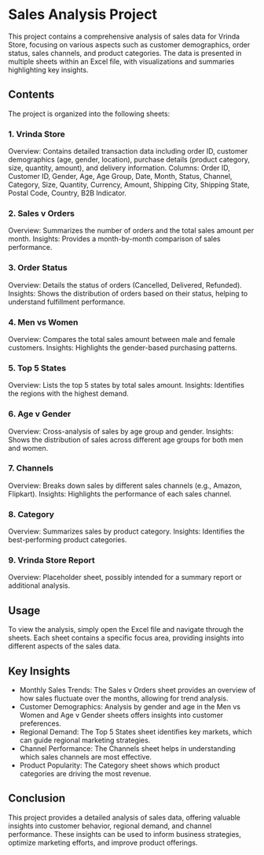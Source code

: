 # Sales Analysis Project
This project contains a comprehensive analysis of sales data for Vrinda Store, focusing on various aspects such as customer demographics, order status, sales channels, and product categories. The data is presented in multiple sheets within an Excel file, with visualizations and summaries highlighting key insights.

## Contents
The project is organized into the following sheets:

### 1. Vrinda Store
Overview: Contains detailed transaction data including order ID, customer demographics (age, gender, location), purchase details (product category, size, quantity, amount), and delivery information.
Columns: Order ID, Customer ID, Gender, Age, Age Group, Date, Month, Status, Channel, Category, Size, Quantity, Currency, Amount, Shipping City, Shipping State, Postal Code, Country, B2B Indicator.
### 2. Sales v Orders
Overview: Summarizes the number of orders and the total sales amount per month.
Insights: Provides a month-by-month comparison of sales performance.
### 3. Order Status
Overview: Details the status of orders (Cancelled, Delivered, Refunded).
Insights: Shows the distribution of orders based on their status, helping to understand fulfillment performance.
### 4. Men vs Women
Overview: Compares the total sales amount between male and female customers.
Insights: Highlights the gender-based purchasing patterns.
### 5. Top 5 States
Overview: Lists the top 5 states by total sales amount.
Insights: Identifies the regions with the highest demand.
### 6. Age v Gender
Overview: Cross-analysis of sales by age group and gender.
Insights: Shows the distribution of sales across different age groups for both men and women.
### 7. Channels
Overview: Breaks down sales by different sales channels (e.g., Amazon, Flipkart).
Insights: Highlights the performance of each sales channel.
### 8. Category
Overview: Summarizes sales by product category.
Insights: Identifies the best-performing product categories.
### 9. Vrinda Store Report
Overview: Placeholder sheet, possibly intended for a summary report or additional analysis.
## Usage
To view the analysis, simply open the Excel file and navigate through the sheets. Each sheet contains a specific focus area, providing insights into different aspects of the sales data.

## Key Insights
- Monthly Sales Trends: The Sales v Orders sheet provides an overview of how sales fluctuate over the months, allowing for trend analysis.
- Customer Demographics: Analysis by gender and age in the Men vs Women and Age v Gender sheets offers insights into customer preferences.
- Regional Demand: The Top 5 States sheet identifies key markets, which can guide regional marketing strategies.
- Channel Performance: The Channels sheet helps in understanding which sales channels are most effective.
- Product Popularity: The Category sheet shows which product categories are driving the most revenue.
## Conclusion
This project provides a detailed analysis of sales data, offering valuable insights into customer behavior, regional demand, and channel performance. These insights can be used to inform business strategies, optimize marketing efforts, and improve product offerings.
